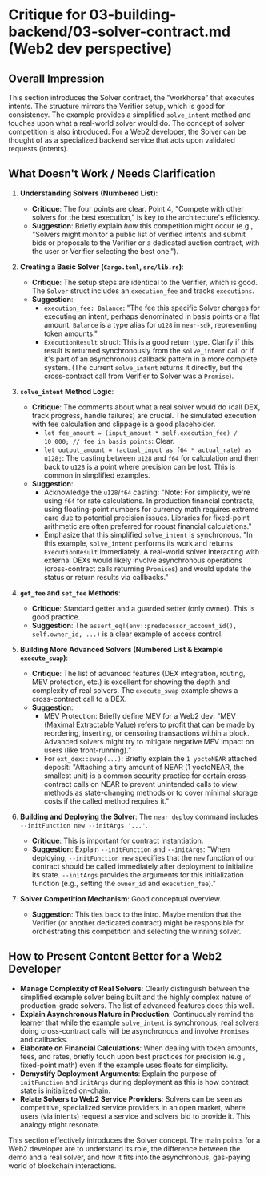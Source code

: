 # Critique for 03-building-backend/03-solver-contract.md (Web2 dev perspective)

## Overall Impression

This section introduces the Solver contract, the "workhorse" that executes intents. The structure mirrors the Verifier setup, which is good for consistency. The example provides a simplified `solve_intent` method and touches upon what a real-world solver would do. The concept of solver competition is also introduced. For a Web2 developer, the Solver can be thought of as a specialized backend service that acts upon validated requests (intents).

## What Doesn't Work / Needs Clarification

1.  **Understanding Solvers (Numbered List)**:

    - **Critique**: The four points are clear. Point 4, "Compete with other solvers for the best execution," is key to the architecture's efficiency.
    - **Suggestion**: Briefly explain _how_ this competition might occur (e.g., "Solvers might monitor a public list of verified intents and submit bids or proposals to the Verifier or a dedicated auction contract, with the user or Verifier selecting the best one.").

2.  **Creating a Basic Solver (`Cargo.toml`, `src/lib.rs`)**:

    - **Critique**: The setup steps are identical to the Verifier, which is good. The `Solver` struct includes an `execution_fee` and tracks `executions`.
    - **Suggestion**:
      - `execution_fee: Balance`: "The fee this specific Solver charges for executing an intent, perhaps denominated in basis points or a flat amount. `Balance` is a type alias for `u128` in `near-sdk`, representing token amounts."
      - `ExecutionResult` struct: This is a good return type. Clarify if this result is returned synchronously from the `solve_intent` call or if it's part of an asynchronous callback pattern in a more complete system. (The current `solve_intent` returns it directly, but the cross-contract call from Verifier to Solver was a `Promise`).

3.  **`solve_intent` Method Logic**:

    - **Critique**: The comments about what a real solver would do (call DEX, track progress, handle failures) are crucial. The simulated execution with fee calculation and slippage is a good placeholder.
      - `let fee_amount = (input_amount * self.execution_fee) / 10_000; // fee in basis points`: Clear.
      - `let output_amount = (actual_input as f64 * actual_rate) as u128;`: The casting between `u128` and `f64` for calculation and then back to `u128` is a point where precision can be lost. This is common in simplified examples.
    - **Suggestion**:
      - Acknowledge the `u128`/`f64` casting: "Note: For simplicity, we're using `f64` for rate calculations. In production financial contracts, using floating-point numbers for currency math requires extreme care due to potential precision issues. Libraries for fixed-point arithmetic are often preferred for robust financial calculations."
      - Emphasize that this simplified `solve_intent` is synchronous. "In this example, `solve_intent` performs its work and returns `ExecutionResult` immediately. A real-world solver interacting with external DEXs would likely involve asynchronous operations (cross-contract calls returning `Promise`s) and would update the status or return results via callbacks."

4.  **`get_fee` and `set_fee` Methods**:

    - **Critique**: Standard getter and a guarded setter (only owner). This is good practice.
    - **Suggestion**: The `assert_eq!(env::predecessor_account_id(), self.owner_id, ...)` is a clear example of access control.

5.  **Building More Advanced Solvers (Numbered List & Example `execute_swap`)**:

    - **Critique**: The list of advanced features (DEX integration, routing, MEV protection, etc.) is excellent for showing the depth and complexity of real solvers. The `execute_swap` example shows a cross-contract call to a DEX.
    - **Suggestion**:
      - MEV Protection: Briefly define MEV for a Web2 dev: "MEV (Maximal Extractable Value) refers to profit that can be made by reordering, inserting, or censoring transactions within a block. Advanced solvers might try to mitigate negative MEV impact on users (like front-running)."
      - For `ext_dex::swap(...)`: Briefly explain the `1 yoctoNEAR` attached deposit: "Attaching a tiny amount of NEAR (1 yoctoNEAR, the smallest unit) is a common security practice for certain cross-contract calls on NEAR to prevent unintended calls to view methods as state-changing methods or to cover minimal storage costs if the called method requires it."

6.  **Building and Deploying the Solver**: The `near deploy` command includes `--initFunction new --initArgs '...'`.

    - **Critique**: This is important for contract instantiation.
    - **Suggestion**: Explain `--initFunction` and `--initArgs`: "When deploying, `--initFunction new` specifies that the `new` function of our contract should be called immediately after deployment to initialize its state. `--initArgs` provides the arguments for this initialization function (e.g., setting the `owner_id` and `execution_fee`)."

7.  **Solver Competition Mechanism**: Good conceptual overview.
    - **Suggestion**: This ties back to the intro. Maybe mention that the Verifier (or another dedicated contract) might be responsible for orchestrating this competition and selecting the winning solver.

## How to Present Content Better for a Web2 Developer

- **Manage Complexity of Real Solvers**: Clearly distinguish between the simplified example solver being built and the highly complex nature of production-grade solvers. The list of advanced features does this well.
- **Explain Asynchronous Nature in Production**: Continuously remind the learner that while the example `solve_intent` is synchronous, real solvers doing cross-contract calls will be asynchronous and involve `Promise`s and callbacks.
- **Elaborate on Financial Calculations**: When dealing with token amounts, fees, and rates, briefly touch upon best practices for precision (e.g., fixed-point math) even if the example uses floats for simplicity.
- **Demystify Deployment Arguments**: Explain the purpose of `initFunction` and `initArgs` during deployment as this is how contract state is initialized on-chain.
- **Relate Solvers to Web2 Service Providers**: Solvers can be seen as competitive, specialized service providers in an open market, where users (via intents) request a service and solvers bid to provide it. This analogy might resonate.

This section effectively introduces the Solver concept. The main points for a Web2 developer are to understand its role, the difference between the demo and a real solver, and how it fits into the asynchronous, gas-paying world of blockchain interactions.
